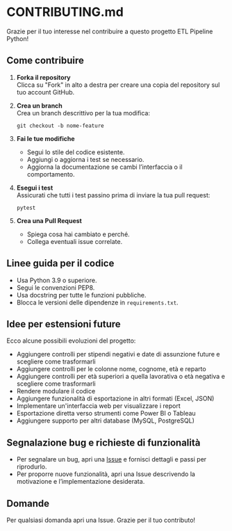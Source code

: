 # CONTRIBUTING.md

Grazie per il tuo interesse nel contribuire a questo progetto ETL Pipeline Python!

## Come contribuire

1. **Forka il repository**  
   Clicca su "Fork" in alto a destra per creare una copia del repository sul tuo account GitHub.

2. **Crea un branch**  
   Crea un branch descrittivo per la tua modifica:
   ```
   git checkout -b nome-feature
   ```

3. **Fai le tue modifiche**  
   - Segui lo stile del codice esistente.
   - Aggiungi o aggiorna i test se necessario.
   - Aggiorna la documentazione se cambi l’interfaccia o il comportamento.

4. **Esegui i test**  
   Assicurati che tutti i test passino prima di inviare la tua pull request:
   ```
   pytest
   ```

5. **Crea una Pull Request**  
   - Spiega cosa hai cambiato e perché.
   - Collega eventuali issue correlate.

## Linee guida per il codice

- Usa Python 3.9 o superiore.
- Segui le convenzioni PEP8.
- Usa docstring per tutte le funzioni pubbliche.
- Blocca le versioni delle dipendenze in `requirements.txt`.

## Idee per estensioni future

Ecco alcune possibili evoluzioni del progetto:
- Aggiungere controlli per stipendi negativi e date di assunzione future e scegliere come trasformarli
- Aggiungere controlli per le colonne nome, cognome, età e reparto
- Aggiungere controlli per età superiori a quella lavorativa o età negativa e scegliere come trasformarli
- Rendere modulare il codice
- Aggiungere funzionalità di esportazione in altri formati (Excel, JSON)
- Implementare un'interfaccia web per visualizzare i report
- Esportazione diretta verso strumenti come Power BI o Tableau
- Aggiungere supporto per altri database (MySQL, PostgreSQL)

## Segnalazione bug e richieste di funzionalità

- Per segnalare un bug, apri una [Issue](https://github.com/LuigiStigliano/ETL-Pipeline-Python/issues) e fornisci dettagli e passi per riprodurlo.
- Per proporre nuove funzionalità, apri una Issue descrivendo la motivazione e l’implementazione desiderata.

## Domande

Per qualsiasi domanda apri una Issue.
Grazie per il tuo contributo!